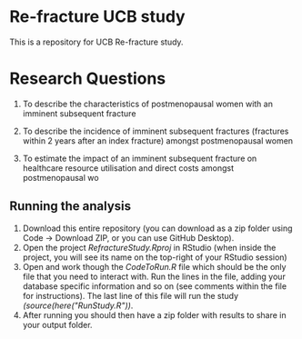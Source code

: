 # Re-fracture UCB study
This is a repository for UCB Re-fracture study.

# Research Questions
1. To describe the characteristics of postmenopausal women with an imminent subsequent fracture

2. To describe the incidence of imminent subsequent fractures (fractures within 2 years after an index fracture) amongst postmenopausal women

3. To estimate the impact of an imminent subsequent fracture on healthcare resource utilisation and direct costs amongst postmenopausal wo

## Running the analysis
1) Download this entire repository (you can download as a zip folder using Code -> Download ZIP, or you can use GitHub Desktop). 
2) Open the project <i>RefractureStudy.Rproj</i> in RStudio (when inside the project, you will see its name on the top-right of your RStudio session)
3) Open and work though the <i>CodeToRun.R</i> file which should be the only file that you need to interact with. Run the lines in the file, adding your database specific information and so on (see comments within the file for instructions). The last line of this file will run the study <i>(source(here("RunStudy.R"))</i>.     
4) After running you should then have a zip folder with results to share in your output folder.
